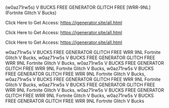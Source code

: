 (w0az71rw5s) V BUCKS FREE GENERATOR GLITCH FREE [WRR-9NL] (Fortnite Glitch V Bucks)

Click Here to Get Access: https://igenerator.site/all.html

Click Here to Get Access: https://igenerator.site/all.html

Click Here to Get Access: https://igenerator.site/all.html

 w0az71rw5s V BUCKS FREE GENERATOR GLITCH FREE WRR 9NL Fortnite Glitch V Bucks, w0az71rw5s V BUCKS FREE GENERATOR GLITCH FREE WRR 9NL Fortnite Glitch V Bucks, w0az71rw5s V BUCKS FREE GENERATOR GLITCH FREE WRR 9NL Fortnite Glitch V Bucks, w0az71rw5s V BUCKS FREE GENERATOR GLITCH FREE WRR 9NL Fortnite Glitch V Bucks, w0az71rw5s V BUCKS FREE GENERATOR GLITCH FREE WRR 9NL Fortnite Glitch V Bucks, w0az71rw5s V BUCKS FREE GENERATOR GLITCH FREE WRR 9NL Fortnite Glitch V Bucks, w0az71rw5s V BUCKS FREE GENERATOR GLITCH FREE WRR 9NL Fortnite Glitch V Bucks, w0az71rw5s V BUCKS FREE GENERATOR GLITCH FREE WRR 9NL Fortnite Glitch V Bucks
